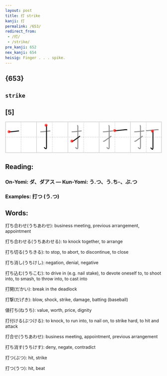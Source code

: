 ```yaml
---
layout: post
title: 打 strike
kanji: 打
permalink: /653/
redirect_from:
 - /打/
 - /strike/
pre_kanji: 652
nex_kanji: 654
heisig: Finger . . . spike.
---
```


## {653}

## `strike`

## [5]

<div class="stroke"><img src="../images/E68993.png" /></div>

## Reading:

### On-Yomi: ダ、ダアス &mdash; Kun-Yomi: う.つ、う.ち-、ぶ.つ

### Examples: 打つ (う.つ)

## Words:

打ち合わせ(うちあわせ): business meeting, previous arrangement, appointment

打ち合わせる(うちあわせる): to knock together, to arrange

打ち切る(うちきる): to stop, to abort, to discontinue, to close

打ち消し(うちけし): negation, denial, negative

打ち込む(うちこむ): to drive in (e.g. nail stake), to devote oneself to, to shoot into, to smash, to throw into, to cast into

打開(だかい): break in the deadlock

打撃(だげき): blow, shock, strike, damage, batting (baseball)

値打ち(ねうち): value, worth, price, dignity

打付ける(ぶつける): to knock, to run into, to nail on, to strike hard, to hit and attack

打合せ(うちあわせ): business meeting, appointment, previous arrangement

打ち消す(うちけす): deny, negate, contradict

打つ(ぶつ): hit, strike

打つ(うつ): hit, beat
